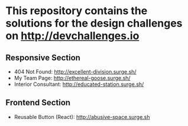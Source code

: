 # This repository contains the solutions for the design challenges on http://devchallenges.io

## Responsive Section

- 404 Not Found: http://excellent-division.surge.sh/
- My Team Page: http://ethereal-goose.surge.sh/
- Interior Consultant: http://educated-station.surge.sh/

## Frontend Section

- Reusable Button (React): http://abusive-space.surge.sh

